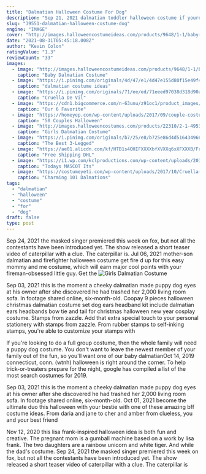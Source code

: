 ```yaml
---
title: "Dalmatian Halloween Costume For Dog"
description: "Sep 21, 2021 dalmatian toddler halloween costume if youre looking for cute toddler halloween costume ideas, a precious little puppy is a foolproof option! this soft dalmatian bodysuit, t-shirt and joggers set will keep them comfy head to toe for all of the halloween"
slug: "39551-dalmatian-halloween-costume-dog"
engine: "IMAGE"
cover: "http://images.halloweencostumeideas.com/products/9648/1-1/baby-dalmatian-costume.jpg"
date: "2021-08-31T05:45:18.008Z"
author: "Kevin Colon"
ratingValue: "1.3"
reviewCount: "33"
images:
  - image: "http://images.halloweencostumeideas.com/products/9648/1-1/baby-dalmatian-costume.jpg"
    caption: "Baby Dalmatian Costume"
  - image: "https://i.pinimg.com/originals/4d/47/e1/4d47e155d80f15e49f44a7a90ba7cd90.jpg"
    caption: "dalmatian costume ideas"
  - image: "https://i.pinimg.com/originals/71/ee/ed/71eeed97038d318d90ae5cab8c7d7fc2.jpg"
    caption: "Cruella De Vil"
  - image: "https://cdn1.bigcommerce.com/n-63unu/z91oc1/product_images/uploaded_images/ro9gexd.jpg"
    caption: "Our 6 Favorite"
  - image: "https://homeyep.com/wp-content/uploads/2017/09/couple-costumes/8-couples-halloween-costumes.jpg"
    caption: "50 Couples Halloween"
  - image: "http://images.halloweencostumes.com/products/22310/2-1-49535/girls-dalmatian-costume-alt1.jpg"
    caption: "Girls Dalmatian Costume"
  - image: "https://i.pinimg.com/originals/b7/25/e8/b725e86d4d516434966cb6adf7ef23b9.jpg"
    caption: "The Best 3-Legged"
  - image: "https://ae01.alicdn.com/kf/HTB1s4OHIFXXXXbfXVXXq6xXFXXXB/Free-Shipping-DHL-Cute-Dalmatian-Dog-Print-Zentai-Full-Body-Zentai-Suit-Animal-Lycra-Spandex-Halloween.jpg"
    caption: "Free Shipping DHL"
  - image: "https://i1.wp.com/kclproductions.com/wp-content/uploads/2014/11/Dalmation4BEST640.jpg"
    caption: "Todays MASCOT Its"
  - image: "https://costumeyeti.com/wp-content/uploads/2017/10/Cruella-Deville-Family.jpg"
    caption: "Charming 101 Dalmations"
tags:
  - "dalmatian"
  - "halloween"
  - "costume"
  - "for"
  - "dog"
draft: false
type: post
---
```


Sep 24, 2021 the masked singer premiered this week on fox, but not all the contestants have been introduced yet. The show released a short teaser video of caterpillar with a clue. The caterpillar is. Jul 06, 2021 mother-son dalmatian and firefighter halloween costume get fire d up for this easy mommy and me costume, which will earn major cool points with your fireman-obsessed little guy. Get the
![Girls Dalmatian Costume](http://images.halloweencostumes.com/products/22310/2-1-49535/girls-dalmatian-costume-alt1.jpg "Girls Dalmatian Costume")

Sep 03, 2021 this is the moment a cheeky dalmatian made puppy dog eyes at his owner after she discovered he had trashed her 2,000 living room sofa. In footage shared online, six-month-old. Coopay 9 pieces halloween christmas dalmatian costume set dog ears headband kit include dalmatian ears headbands bow tie and tail for christmas halloween new year cosplay costume. Stamps from zazzle. Add that extra special touch to your personal stationery with stamps from zazzle. From rubber stamps to self-inking stamps, you&#39;re able to customize your stamps with
<!--inArticleAds-->

<!--galleryOne-->

If you're looking to do a full group costume, then the whole family will need a puppy dog costume. You don't want to leave the newest member of your family out of the fun, so you'll want one of our baby dalmatianOct 14, 2019 connecticut, conn. (wtnh)  halloween is right around the corner. To help trick-or-treaters prepare for the night, google has compiled a list of the most search costumes for 2019.
<!--inArticleAds-->

<!--galleryTwo-->

Sep 03, 2021 this is the moment a cheeky dalmatian made puppy dog eyes at his owner after she discovered he had trashed her 2,000 living room sofa. In footage shared online, six-month-old. Oct 01, 2021 become the ultimate duo this halloween with your bestie with one of these amazing bff costume ideas. From daria and jane to cher and amber from clueless, you and your best friend
<!--galleryThree-->

Nov 12, 2020 this lisa frank-inspired halloween idea is both fun and creative. The pregnant mom is a gumball machine based on a work by lisa frank. The two daughters are a rainbow unicorn and white tiger. And while the dad's costume. Sep 24, 2021 the masked singer premiered this week on fox, but not all the contestants have been introduced yet. The show released a short teaser video of caterpillar with a clue. The caterpillar is